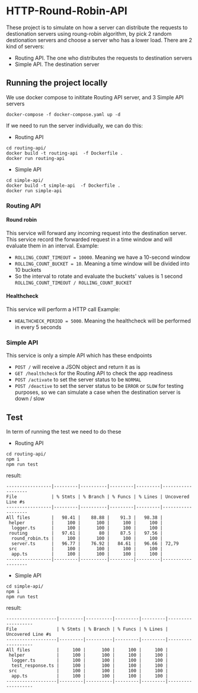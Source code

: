 # HTTP-Round-Robin-API
These project is to simulate on how a server can distribute the requests to destionation servers using roung-robin algorithm, by pick 2 random destionation servers and choose a server who has a lower load.
There are 2 kind of servers:
- Routing API. The one who distributes the requests to destination servers
- Simple API. The destination server


## Running the project locally
We use docker compose to inititate Routing API server, and 3 Simple API servers
```
docker-compose -f docker-compose.yaml up -d
```

If we need to run the server individually, we can do this:
- Routing API
```
cd routing-api/
docker build -t routing-api  -f Dockerfile .
docker run routing-api
```
- Simple API
```
cd simple-api/
docker build -t simple-api  -f Dockerfile .
docker run simple-api
```

### Routing API
#### Round robin
This service will forward any incoming request into the destination server. This service record the forwarded request in a time window and will evaluate them in an interval. 
Example:
- `ROLLING_COUNT_TIMEOUT = 10000`. Meaning we have a 10-second window
- `ROLLING_COUNT_BUCKET = 10`. Meaning a time window will be divided into 10 buckets
- So the interval to rotate and evaluate the buckets' values is 1 second `ROLLING_COUNT_TIMEOUT / ROLLING_COUNT_BUCKET`

#### Healthcheck
This service will perform a HTTP call 
Example:
- `HEALTHCHECK_PERIOD = 5000`. Meaning the healthcheck will be performed in every 5 seconds

### Simple API
This service is only a simple API which has these endpoints
- `POST /` will receive a JSON object and return it as is
- `GET /healthcheck` for the Routing API to check the app readiness
- `POST /activate` to set the server status to be `NORMAL`
- `POST /deactive` to set the server status to be `ERROR` or `SLOW` for testing purposes, so we can simulate a case when the destination server is down / slow

## Test
In term of running the test we need to do these
- Routing API
```
cd routing-api/
npm i
npm run test
```

result:
```
-----------------|---------|----------|---------|---------|-------------------
File             | % Stmts | % Branch | % Funcs | % Lines | Uncovered Line #s 
-----------------|---------|----------|---------|---------|-------------------
All files        |   98.41 |    88.88 |    91.3 |   98.38 |                   
 helper          |     100 |      100 |     100 |     100 |                   
  logger.ts      |     100 |      100 |     100 |     100 |                   
 routing         |   97.61 |       80 |    87.5 |   97.56 |                   
  round_robin.ts |     100 |      100 |     100 |     100 |                   
  server.ts      |   96.77 |    76.92 |   84.61 |   96.66 | 72,79             
 src             |     100 |      100 |     100 |     100 |                   
  app.ts         |     100 |      100 |     100 |     100 |                   
-----------------|---------|----------|---------|---------|-------------------               
```

- Simple API
```
cd simple-api/
npm i
npm run test
```

result:
```
-------------------|---------|----------|---------|---------|-------------------
File               | % Stmts | % Branch | % Funcs | % Lines | Uncovered Line #s 
-------------------|---------|----------|---------|---------|-------------------
All files          |     100 |      100 |     100 |     100 |                   
 helper            |     100 |      100 |     100 |     100 |                   
  logger.ts        |     100 |      100 |     100 |     100 |                   
  test_response.ts |     100 |      100 |     100 |     100 |                   
 src               |     100 |      100 |     100 |     100 |                   
  app.ts           |     100 |      100 |     100 |     100 |                   
-------------------|---------|----------|---------|---------|-------------------
```